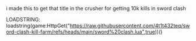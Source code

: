 i made this to get that title in the crusher for getting 10k kills in sword clash

LOADSTRING: loadstring(game:HttpGet("https://raw.githubusercontent.com/4t1t432teq/sword-clash-kill-farm/refs/heads/main/sword%20clash.lua",true))()
